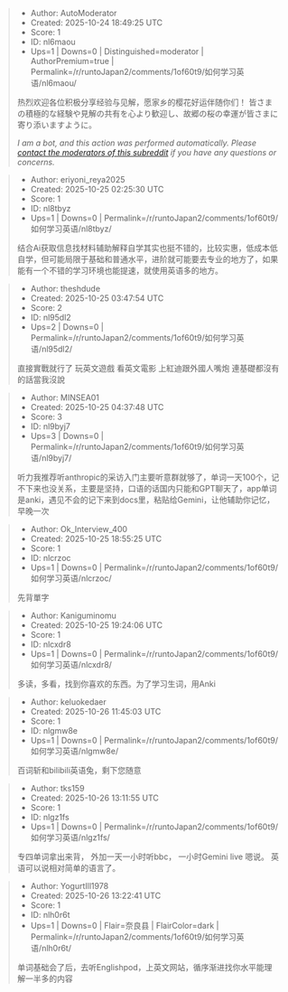 > - Author: AutoModerator
> - Created: 2025-10-24 18:49:25 UTC
> - Score: 1
> - ID: nl6maou
> - Ups=1 | Downs=0 | Distinguished=moderator | AuthorPremium=true | Permalink=/r/runtoJapan2/comments/1of60t9/如何学习英语/nl6maou/
>
> 热烈欢迎各位积极分享经验与见解，愿家乡的樱花好运伴随你们！
> 皆さまの積極的な経験や見解の共有を心より歓迎し、故郷の桜の幸運が皆さまに寄り添いますように。
> 
> *I am a bot, and this action was performed automatically. Please [contact the moderators of this subreddit](/message/compose/?to=/r/runtoJapan2) if you have any questions or concerns.*

> - Author: eriyoni_reya2025
> - Created: 2025-10-25 02:25:30 UTC
> - Score: 1
> - ID: nl8tbyz
> - Ups=1 | Downs=0 | Permalink=/r/runtoJapan2/comments/1of60t9/如何学习英语/nl8tbyz/
>
> 结合Ai获取信息找材料辅助解释自学其实也挺不错的，比较实惠，低成本低自学，但可能局限于基础和普通水平，进阶就可能要去专业的地方了，如果能有一个不错的学习环境也能提速，就使用英语多的地方。

> - Author: theshdude
> - Created: 2025-10-25 03:47:54 UTC
> - Score: 2
> - ID: nl95dl2
> - Ups=2 | Downs=0 | Permalink=/r/runtoJapan2/comments/1of60t9/如何学习英语/nl95dl2/
>
> 直接實戰就行了 玩英文遊戲 看英文電影 上紅迪跟外國人嘴炮 連基礎都沒有的話當我沒說

> - Author: MINSEA01
> - Created: 2025-10-25 04:37:48 UTC
> - Score: 3
> - ID: nl9byj7
> - Ups=3 | Downs=0 | Permalink=/r/runtoJapan2/comments/1of60t9/如何学习英语/nl9byj7/
>
> 听力我推荐听anthropic的采访入门主要听意群就够了，单词一天100个，记不下来也没关系，主要是坚持，口语的话国内只能和GPT聊天了，app单词是anki，遇见不会的记下来到docs里，粘贴给Gemini，让他辅助你记忆，早晚一次

> - Author: Ok_Interview_400
> - Created: 2025-10-25 18:55:25 UTC
> - Score: 1
> - ID: nlcrzoc
> - Ups=1 | Downs=0 | Permalink=/r/runtoJapan2/comments/1of60t9/如何学习英语/nlcrzoc/
>
> 先背單字

> - Author: Kaniguminomu
> - Created: 2025-10-25 19:24:06 UTC
> - Score: 1
> - ID: nlcxdr8
> - Ups=1 | Downs=0 | Permalink=/r/runtoJapan2/comments/1of60t9/如何学习英语/nlcxdr8/
>
> 多读，多看，找到你喜欢的东西。为了学习生词，用Anki

> - Author: keluokedaer
> - Created: 2025-10-26 11:45:03 UTC
> - Score: 1
> - ID: nlgmw8e
> - Ups=1 | Downs=0 | Permalink=/r/runtoJapan2/comments/1of60t9/如何学习英语/nlgmw8e/
>
> 百词斩和bilibili英语兔，剩下您随意

> - Author: tks159
> - Created: 2025-10-26 13:11:55 UTC
> - Score: 1
> - ID: nlgz1fs
> - Ups=1 | Downs=0 | Permalink=/r/runtoJapan2/comments/1of60t9/如何学习英语/nlgz1fs/
>
> 专四单词拿出来背，
> 外加一天一小时听bbc，
> 一小时Gemini live 嗯说。
> 英语可以说相对简单的语言了。

> - Author: YogurtIll1978
> - Created: 2025-10-26 13:22:41 UTC
> - Score: 1
> - ID: nlh0r6t
> - Ups=1 | Downs=0 | Flair=奈良县 | FlairColor=dark | Permalink=/r/runtoJapan2/comments/1of60t9/如何学习英语/nlh0r6t/
>
> 单词基础会了后，去听Englishpod，上英文网站，循序渐进找你水平能理解一半多的内容
